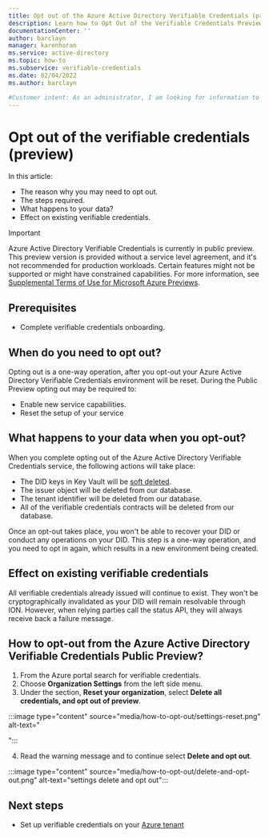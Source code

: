 ```yaml
---
title: Opt out of the Azure Active Directory Verifiable Credentials (preview)
description: Learn how to Opt Out of the Verifiable Credentials Preview
documentationCenter: ''
author: barclayn
manager: karenhoran
ms.service: active-directory
ms.topic: how-to
ms.subservice: verifiable-credentials
ms.date: 02/04/2022
ms.author: barclayn

#Customer intent: As an administrator, I am looking for information to help me disable 
---
```


# Opt out of the verifiable credentials (preview)

In this article:

- The reason why you may need to opt out.
- The steps required.
- What happens to your data?
- Effect on existing verifiable credentials.

> [!IMPORTANT]
> Azure Active Directory Verifiable Credentials is currently in public preview.
> This preview version is provided without a service level agreement, and it's not recommended for production workloads. Certain features might not be supported or might have constrained capabilities.
> For more information, see [Supplemental Terms of Use for Microsoft Azure Previews](https://azure.microsoft.com/support/legal/preview-supplemental-terms/).

## Prerequisites

- Complete verifiable credentials onboarding.

## When do you need to opt out?

Opting out is a one-way operation, after you opt-out your Azure Active Directory Verifiable Credentials environment will be reset. During the Public Preview opting out may be required to:
- Enable new service capabilities.
- Reset the setup of your service

## What happens to your data when you opt-out?

When you complete opting out of the Azure Active Directory Verifiable Credentials service, the following actions will take place:

- The DID keys in Key Vault will be [soft deleted](../../key-vault/general/soft-delete-overview.md).
- The issuer object will be deleted from our database.
- The tenant identifier will be deleted from our database.
- All of the verifiable credentials contracts will be deleted from our database.

Once an opt-out takes place, you won't be able to recover your DID or conduct any operations on your DID. This step is a one-way operation, and you need to opt in again, which results in a new environment being created.

## Effect on existing verifiable credentials

All verifiable credentials already issued will continue to exist. They won't be cryptographically invalidated as your DID will remain resolvable through ION.
However, when relying parties call the status API, they will always receive back a failure message.  

## How to opt-out from the Azure Active Directory Verifiable Credentials Public Preview?

1. From the Azure portal search for verifiable credentials.
2. Choose **Organization Settings** from the left side menu.
3. Under the section, **Reset your organization**, select **Delete all credentials, and opt out of preview**.

:::image type="content" source="media/how-to-opt-out/settings-reset.png" alt-text="<Section in settings that allows you to reset your organization>":::


4. Read the warning message and to continue select **Delete and opt out**.

:::image type="content" source="media/how-to-opt-out/delete-and-opt-out.png" alt-text="settings delete and opt out":::

## Next steps

- Set up verifiable credentials on your [Azure tenant](verifiable-credentials-configure-tenant.md)